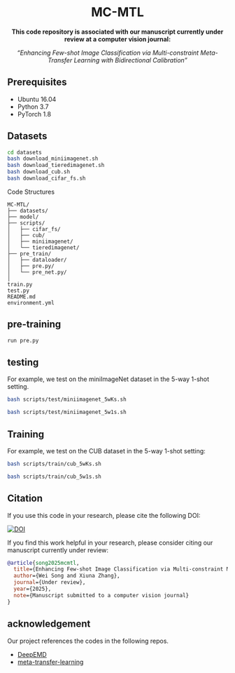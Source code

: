 <div align="center">
  <h1>MC-MTL</h1>
  <p><strong>This code repository is associated with our manuscript currently under review at a computer vision journal:</strong></p>
  <p><em>“Enhancing Few-shot Image Classification via Multi-constraint Meta-Transfer Learning with Bidirectional Calibration”</em></p>
</div>

## Prerequisites
* Ubuntu 16.04
* Python 3.7
* PyTorch 1.8




## Datasets
```bash
cd datasets
bash download_miniimagenet.sh
bash download_tieredimagenet.sh
bash download_cub.sh
bash download_cifar_fs.sh

```

Code Structures
    
    MC-MTL/
    ├── datasets/
    ├── model/
    ├── scripts/
    │   ├── cifar_fs/
    │   ├── cub/
    │   ├── miniimagenet/
    │   └── tieredimagenet/
    ├── pre_train/
    │   ├── dataloader/
    │   ├── pre.py/
    │   └── pre_net.py/
    │
    train.py
    test.py
    README.md
    environment.yml
    
    
## pre-training
```bash
run pre.py
```
   
## testing
For example, we test on the miniImageNet dataset in the 5-way 1-shot setting.
```bash
bash scripts/test/miniimagenet_5wKs.sh
```

```bash
bash scripts/test/miniimagenet_5w1s.sh
```

## Training
For example, we test on the CUB dataset in the 5-way 1-shot setting:
```bash
bash scripts/train/cub_5wKs.sh
```
```bash
bash scripts/train/cub_5w1s.sh
```

## Citation

If you use this code in your research, please cite the following DOI:

[![DOI](https://zenodo.org/badge/DOI/10.5281/zenodo.8475.svg)](https://doi.org/10.5281/zenodo.8475)

If you find this work helpful in your research, please consider citing our manuscript currently under review:

```bibtex
@article{song2025mcmtl,
  title={Enhancing Few-shot Image Classification via Multi-constraint Meta-Transfer Learning with Bidirectional Calibration},
  author={Wei Song and Xiuna Zhang},
  journal={Under review},
  year={2025},
  note={Manuscript submitted to a computer vision journal}
}
```

## acknowledgement
Our project references the codes in the following repos.
* [DeepEMD](https://github.com/icoz69/DeepEMD)
* [meta-transfer-learning](https://github.com/yaoyao-liu/meta-transfer-learning.git)
